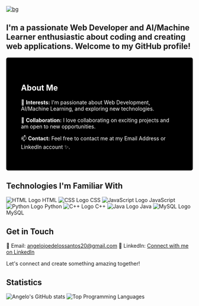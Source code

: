 [![bg][banner]][website]

[banner]: https://img.shields.io/badge/-Hi%20there,%20I'm%20Angelo%20Joe!%20👋-000000?style=for-the-badge&labelColor=000000&logo=none&logoColor=white&color=black&labelWidth=10000
[website]: #

## I'm a passionate Web Developer and AI/Machine Learner enthusiastic about coding and creating web applications. Welcome to my GitHub profile!

<div style="background-color: black; color: white; padding: 40px; border-radius: 5px;">

## About Me

👀 **Interests:** I'm passionate about Web Development, AI/Machine Learning, and exploring new technologies.

💞 **Collaboration:** I love collaborating on exciting projects and am open to new opportunities.

📫 **Contact:** Feel free to contact me at my Email Address or LinkedIn account ✨.

</div>

## Technologies I'm Familiar With
![HTML Logo](https://img.icons8.com/color/48/000000/html-5--v1.png) HTML ![CSS Logo](https://img.icons8.com/color/48/000000/css3.png) CSS ![JavaScript Logo](https://img.icons8.com/color/48/000000/javascript--v1.png) JavaScript ![Python Logo](https://img.icons8.com/color/48/000000/python--v1.png) Python ![C++ Logo](https://img.icons8.com/color/48/000000/c-plus-plus-logo--v2.png) C++ ![Java Logo](https://img.icons8.com/color/48/000000/java-coffee-cup-logo--v1.png) Java ![MySQL Logo](https://img.icons8.com/ios-filled/50/000000/mysql-logo.png) MySQL


## **Get in Touch**
📧 Email: angelojoedelossantos20@gmail.com
🔗 LinkedIn: [Connect with me on LinkedIn](https://www.linkedin.com/in/angelo-joe-delos-santos-535627283/)

Let's connect and create something amazing together!

## Statistics
![Angelo's GitHub stats](https://github-readme-stats.vercel.app/api?username=angelojoe20&theme=dark&show_icons=true)
![Top Programming Languages](https://github-readme-stats.vercel.app/api/top-langs/?username=angelojoe20&layout=compact&theme=dark&show_icons=true)
